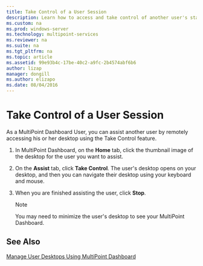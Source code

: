 ```yaml
---
title: Take Control of a User Session
description: Learn how to access and take control of another user's station in MultiPoint Services
ms.custom: na
ms.prod: windows-server
ms.technology: multipoint-services
ms.reviewer: na
ms.suite: na
ms.tgt_pltfrm: na
ms.topic: article
ms.assetid: 99e93b4c-17be-40c2-a9fc-2b4574abf6b6
author: lizap
manager: dongill
ms.author: elizapo
ms.date: 08/04/2016
---
```

# Take Control of a User Session
As a MultiPoint Dashboard User, you can assist another user by remotely accessing his or her desktop using the Take Control feature.  
  
1.  In MultiPoint Dashboard, on the **Home** tab, click the thumbnail image of the desktop for the user you want to assist.  
  
2.  On the **Assist** tab, click **Take Control**. The user's desktop opens on your desktop, and then you can navigate their desktop using your keyboard and mouse.  
  
3.  When you are finished assisting the user, click **Stop**.  
  
    > [!NOTE]  
    > You may need to minimize the user's desktop to see your MultiPoint Dashboard.  
  
## See Also  
[Manage User Desktops Using MultiPoint Dashboard](Manage-User-Desktops-Using-MultiPoint-Dashboard.md)  
  
